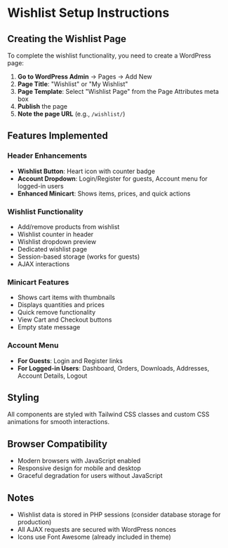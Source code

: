 # Wishlist Setup Instructions

## Creating the Wishlist Page

To complete the wishlist functionality, you need to create a WordPress page:

1. **Go to WordPress Admin** → Pages → Add New
2. **Page Title**: "Wishlist" or "My Wishlist"
3. **Page Template**: Select "Wishlist Page" from the Page Attributes meta box
4. **Publish** the page
5. **Note the page URL** (e.g., `/wishlist/`)

## Features Implemented

### Header Enhancements
- **Wishlist Button**: Heart icon with counter badge
- **Account Dropdown**: Login/Register for guests, Account menu for logged-in users
- **Enhanced Minicart**: Shows items, prices, and quick actions

### Wishlist Functionality
- Add/remove products from wishlist
- Wishlist counter in header
- Wishlist dropdown preview
- Dedicated wishlist page
- Session-based storage (works for guests)
- AJAX interactions

### Minicart Features
- Shows cart items with thumbnails
- Displays quantities and prices
- Quick remove functionality
- View Cart and Checkout buttons
- Empty state message

### Account Menu
- **For Guests**: Login and Register links
- **For Logged-in Users**: Dashboard, Orders, Downloads, Addresses, Account Details, Logout

## Styling
All components are styled with Tailwind CSS classes and custom CSS animations for smooth interactions.

## Browser Compatibility
- Modern browsers with JavaScript enabled
- Responsive design for mobile and desktop
- Graceful degradation for users without JavaScript

## Notes
- Wishlist data is stored in PHP sessions (consider database storage for production)
- All AJAX requests are secured with WordPress nonces
- Icons use Font Awesome (already included in theme)